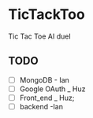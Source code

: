 # TicTackToo
Tic Tac Toe AI duel

## TODO
- [ ] MongoDB - Ian
-[ ] Google OAuth _ Huz
-[ ] Front_end _ Huz;
-[ ] backend -Ian
